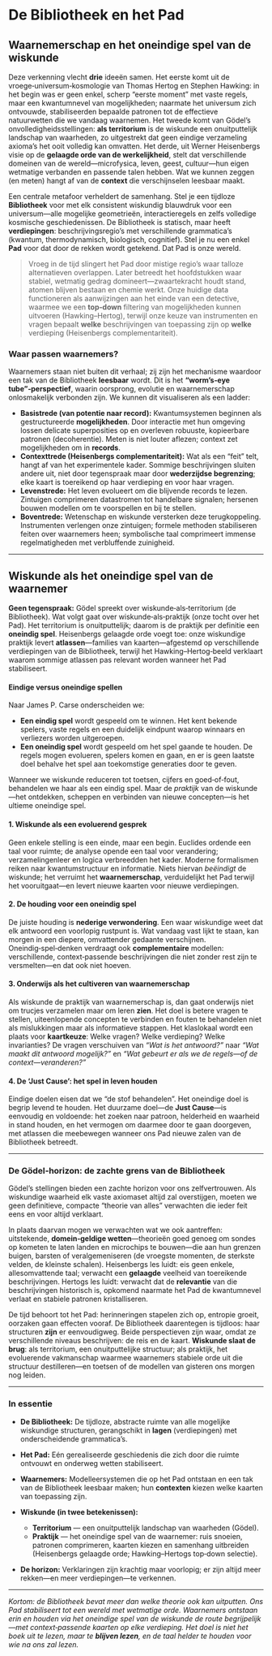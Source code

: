 # De Bibliotheek en het Pad

## Waarnemerschap en het oneindige spel van de wiskunde

Deze verkenning vlecht **drie** ideeën samen. Het eerste komt uit de vroege‑universum‑kosmologie van Thomas Hertog en Stephen Hawking: in het begin was er geen enkel, scherp “eerste moment” met vaste regels, maar een kwantumnevel van mogelijkheden; naarmate het universum zich ontvouwde, stabiliseerden bepaalde patronen tot de effectieve natuurwetten die we vandaag waarnemen. Het tweede komt van Gödel’s onvolledigheidsstellingen: **als territorium** is de wiskunde een onuitputtelijk landschap van waarheden, zo uitgestrekt dat geen eindige verzameling axioma’s het ooit volledig kan omvatten. Het derde, uit Werner Heisenbergs visie op de **gelaagde orde van de werkelijkheid**, stelt dat verschillende domeinen van de wereld—microfysica, leven, geest, cultuur—hun eigen wetmatige verbanden en passende talen hebben. Wat we kunnen zeggen (en meten) hangt af van de **context** die verschijnselen leesbaar maakt.

Een centrale metafoor verheldert de samenhang. Stel je een tijdloze **Bibliotheek** voor met elk consistent wiskundig blauwdruk voor een universum—alle mogelijke geometrieën, interactieregels en zelfs volledige kosmische geschiedenissen. De Bibliotheek is statisch, maar heeft **verdiepingen**: beschrijvingsregio’s met verschillende grammatica’s (kwantum, thermodynamisch, biologisch, cognitief). Stel je nu een enkel **Pad** voor dat door de rekken wordt getekend. Dat Pad is onze wereld.

> Vroeg in de tijd slingert het Pad door mistige regio’s waar talloze alternatieven overlappen. Later betreedt het hoofdstukken waar stabiel, wetmatig gedrag domineert—zwaartekracht houdt stand, atomen blijven bestaan en chemie werkt. Onze huidige data functioneren als aanwijzingen aan het einde van een detective, waarmee we een **top‑down** filtering van mogelijkheden kunnen uitvoeren (Hawking–Hertog), terwijl onze keuze van instrumenten en vragen bepaalt **welke** beschrijvingen van toepassing zijn op **welke** verdieping (Heisenbergs complementariteit).

### Waar passen waarnemers?

Waarnemers staan niet buiten dit verhaal; zij zijn het mechanisme waardoor een tak van de Bibliotheek **leesbaar** wordt. Dit is het **“worm’s‑eye tube”‑perspectief**, waarin oorsprong, evolutie en waarnemerschap onlosmakelijk verbonden zijn. We kunnen dit visualiseren als een ladder:

* **Basistrede (van potentie naar record):** Kwantumsystemen beginnen als gestructureerde **mogelijkheden**. Door interactie met hun omgeving lossen delicate superposities op en overleven robuuste, kopieerbare patronen (decoherentie). Meten is niet louter aflezen; context zet mogelijkheden om in **records**.
* **Contexttrede (Heisenbergs complementariteit):** Wat als een “feit” telt, hangt af van het experimentele kader. Sommige beschrijvingen sluiten andere uit, niet door tegenspraak maar door **wederzijdse begrenzing**; elke kaart is toereikend op haar verdieping en voor haar vragen.
* **Levenstrede:** Het leven evolueert om die blijvende records te lezen. Zintuigen comprimeren datastromen tot handelbare signalen; hersenen bouwen modellen om te voorspellen en bij te stellen.
* **Boventrede:** Wetenschap en wiskunde versterken deze terugkoppeling. Instrumenten verlengen onze zintuigen; formele methoden stabiliseren feiten over waarnemers heen; symbolische taal comprimeert immense regelmatigheden met verbluffende zuinigheid.

---

## Wiskunde als het oneindige spel van de waarnemer

**Geen tegenspraak:** Gödel spreekt over wiskunde‑als‑territorium (de Bibliotheek). Wat volgt gaat over wiskunde‑als‑praktijk (onze tocht over het Pad). Het territorium is onuitputtelijk; daarom is de praktijk per definitie een **oneindig spel**. Heisenbergs gelaagde orde voegt toe: onze wiskundige praktijk levert **atlassen**—families van kaarten—afgestemd op verschillende verdiepingen van de Bibliotheek, terwijl het Hawking–Hertog‑beeld verklaart waarom sommige atlassen pas relevant worden wanneer het Pad stabiliseert.

#### **Eindige versus oneindige spellen**

Naar James P. Carse onderscheiden we:

* **Een eindig spel** wordt gespeeld om te winnen. Het kent bekende spelers, vaste regels en een duidelijk eindpunt waarop winnaars en verliezers worden uitgeroepen.
* **Een oneindig spel** wordt gespeeld om het spel gaande te houden. De regels mogen evolueren, spelers komen en gaan, en er is geen laatste doel behalve het spel aan toekomstige generaties door te geven.

Wanneer we wiskunde reduceren tot toetsen, cijfers en goed‑of‑fout, behandelen we haar als een eindig spel. Maar de *praktijk* van de wiskunde—het ontdekken, scheppen en verbinden van nieuwe concepten—is het ultieme oneindige spel.

#### 1. Wiskunde als een evoluerend gesprek

Geen enkele stelling is een einde, maar een begin. Euclides ordende een taal voor ruimte; de analyse opende een taal voor verandering; verzamelingenleer en logica verbreedden het kader. Moderne formalismen reiken naar kwantumstructuur en informatie. Niets hiervan *beëindigt* de wiskunde; het verruimt het **waarnemerschap**, verduidelijkt het Pad terwijl het vooruitgaat—en levert nieuwe kaarten voor nieuwe verdiepingen.

#### 2. De houding voor een oneindig spel

De juiste houding is **nederige verwondering**. Een waar wiskundige weet dat elk antwoord een voorlopig rustpunt is. Wat vandaag vast lijkt te staan, kan morgen in een diepere, omvattender gedaante verschijnen. Oneindig‑spel‑denken verdraagt ook **complementaire** modellen: verschillende, context‑passende beschrijvingen die niet zonder rest zijn te versmelten—en dat ook niet hoeven.

#### 3. Onderwijs als het cultiveren van waarnemerschap

Als wiskunde de praktijk van waarnemerschap is, dan gaat onderwijs niet om trucjes verzamelen maar om leren **zien**. Het doel is betere vragen te stellen, uiteenlopende concepten te verbinden en fouten te behandelen niet als mislukkingen maar als informatieve stappen. Het klaslokaal wordt een plaats voor **kaartkeuze**: Welke vragen? Welke verdieping? Welke invarianties? De vragen verschuiven van *“Wat is het antwoord?”* naar *“Wat maakt dit antwoord mogelijk?”* en *“Wat gebeurt er als we de regels—of de context—veranderen?”*

#### 4. De ‘Just Cause’: het spel in leven houden

Eindige doelen eisen dat we “de stof behandelen”. Het oneindige doel is begrip levend te houden. Het duurzame doel—de **Just Cause**—is eenvoudig en voldoende: het zoeken naar patroon, helderheid en waarheid in stand houden, en het vermogen om daarmee door te gaan doorgeven, met atlassen die meebewegen wanneer ons Pad nieuwe zalen van de Bibliotheek betreedt.

---

### De Gödel‑horizon: de zachte grens van de Bibliotheek

Gödel’s stellingen bieden een zachte horizon voor ons zelfvertrouwen. Als wiskundige waarheid elk vaste axiomaset altijd zal overstijgen, moeten we geen definitieve, compacte “theorie van alles” verwachten die ieder feit eens en voor altijd verklaart.

In plaats daarvan mogen we verwachten wat we ook aantreffen: uitstekende, **domein‑geldige wetten**—theorieën goed genoeg om sondes op kometen te laten landen en microchips te bouwen—die aan hun grenzen buigen, barsten of veralgemeniseren (de vroegste momenten, de sterkste velden, de kleinste schalen). Heisenbergs les luidt: eis geen enkele, allesomvattende taal; verwacht een **gelaagde** veelheid van toereikende beschrijvingen. Hertogs les luidt: verwacht dat de **relevantie** van die beschrijvingen historisch is, opkomend naarmate het Pad de kwantumnevel verlaat en stabiele patronen kristalliseren.

De tijd behoort tot het Pad: herinneringen stapelen zich op, entropie groeit, oorzaken gaan effecten vooraf. De Bibliotheek daarentegen is tijdloos: haar structuren **zijn** er eenvoudigweg. Beide perspectieven zijn waar, omdat ze verschillende niveaus beschrijven: de reis en de kaart. **Wiskunde slaat de brug**: als territorium, een onuitputtelijke structuur; als praktijk, het evoluerende vakmanschap waarmee waarnemers stabiele orde uit die structuur destilleren—en toetsen of de modellen van gisteren ons morgen nog leiden.

---

### In essentie

* **De Bibliotheek:** De tijdloze, abstracte ruimte van alle mogelijke wiskundige structuren, gerangschikt in **lagen** (verdiepingen) met onderscheidende grammatica’s.
* **Het Pad:** Eén gerealiseerde geschiedenis die zich door die ruimte ontvouwt en onderweg wetten stabiliseert.
* **Waarnemers:** Modelleersystemen die op het Pad ontstaan en een tak van de Bibliotheek leesbaar maken; hun **contexten** kiezen welke kaarten van toepassing zijn.
* **Wiskunde (in twee betekenissen):**

  * **Territorium** — een onuitputtelijk landschap van waarheden (Gödel).
  * **Praktijk** — het oneindige spel van de waarnemer: ruis snoeien, patronen comprimeren, kaarten kiezen en samenhang uitbreiden (Heisenbergs gelaagde orde; Hawking–Hertogs top‑down selectie).
* **De horizon:** Verklaringen zijn krachtig maar voorlopig; er zijn altijd meer rekken—en meer verdiepingen—te verkennen.

---

*Kortom: de Bibliotheek bevat meer dan welke theorie ook kan uitputten. Ons Pad stabiliseert tot een wereld met wetmatige orde. Waarnemers ontstaan erin en houden via het oneindige spel van de wiskunde de route begrijpelijk—met context‑passende kaarten op elke verdieping. Het doel is niet het boek uit te lezen, maar te **blijven lezen**, en de taal helder te houden voor wie na ons zal lezen.*

